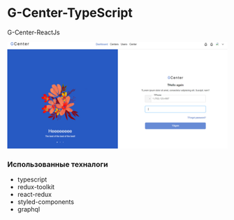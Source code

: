# G-Center-TypeScript
G-Center-ReactJs

<a href="#"><img src="./files/photo_2023-05-10_11-17-08.jpg" alt="jpg" /></a>

<h3>Использованные техналоги</h3>
<ul>
    <li>typescript</li>
    <li>redux-toolkit</li>
    <li>react-redux</li>
    <li>styled-components</li>
    <li>graphql</li>
</ul>
